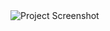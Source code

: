 <img src="https://raw.githubusercontent.com/Pranav-Talwar/Mindora/blob/main/assets/image.png" alt="Project Screenshot" />
